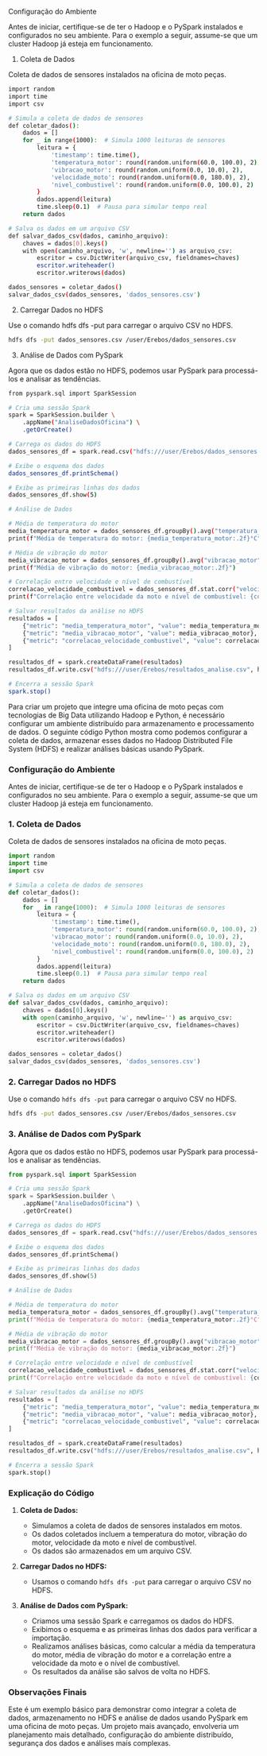 Configuração do Ambiente

Antes de iniciar, certifique-se de ter o Hadoop e o PySpark instalados e configurados no seu ambiente. Para o exemplo a seguir, assume-se que um cluster Hadoop já esteja em funcionamento.
1. Coleta de Dados

Coleta de dados de sensores instalados na oficina de moto peças.
```sh
import random
import time
import csv

# Simula a coleta de dados de sensores
def coletar_dados():
    dados = []
    for _ in range(1000):  # Simula 1000 leituras de sensores
        leitura = {
            'timestamp': time.time(),
            'temperatura_motor': round(random.uniform(60.0, 100.0), 2),
            'vibracao_motor': round(random.uniform(0.0, 10.0), 2),
            'velocidade_moto': round(random.uniform(0.0, 180.0), 2),
            'nivel_combustivel': round(random.uniform(0.0, 100.0), 2)
        }
        dados.append(leitura)
        time.sleep(0.1)  # Pausa para simular tempo real
    return dados

# Salva os dados em um arquivo CSV
def salvar_dados_csv(dados, caminho_arquivo):
    chaves = dados[0].keys()
    with open(caminho_arquivo, 'w', newline='') as arquivo_csv:
        escritor = csv.DictWriter(arquivo_csv, fieldnames=chaves)
        escritor.writeheader()
        escritor.writerows(dados)

dados_sensores = coletar_dados()
salvar_dados_csv(dados_sensores, 'dados_sensores.csv')

```

2. Carregar Dados no HDFS

Use o comando hdfs dfs -put para carregar o arquivo CSV no HDFS.

````sh
hdfs dfs -put dados_sensores.csv /user/Erebos/dados_sensores.csv

````
3. Análise de Dados com PySpark

Agora que os dados estão no HDFS, podemos usar PySpark para processá-los e analisar as tendências.

```sh
from pyspark.sql import SparkSession

# Cria uma sessão Spark
spark = SparkSession.builder \
    .appName("AnaliseDadosOficina") \
    .getOrCreate()

# Carrega os dados do HDFS
dados_sensores_df = spark.read.csv("hdfs:///user/Erebos/dados_sensores.csv", header=True, inferSchema=True)

# Exibe o esquema dos dados
dados_sensores_df.printSchema()

# Exibe as primeiras linhas dos dados
dados_sensores_df.show(5)

# Análise de Dados

# Média de temperatura do motor
media_temperatura_motor = dados_sensores_df.groupBy().avg("temperatura_motor").collect()[0][0]
print(f"Média de temperatura do motor: {media_temperatura_motor:.2f}°C")

# Média de vibração do motor
media_vibracao_motor = dados_sensores_df.groupBy().avg("vibracao_motor").collect()[0][0]
print(f"Média de vibração do motor: {media_vibracao_motor:.2f}")

# Correlação entre velocidade e nível de combustível
correlacao_velocidade_combustivel = dados_sensores_df.stat.corr("velocidade_moto", "nivel_combustivel")
print(f"Correlação entre velocidade da moto e nível de combustível: {correlacao_velocidade_combustivel:.2f}")

# Salvar resultados da análise no HDFS
resultados = [
    {"metric": "media_temperatura_motor", "value": media_temperatura_motor},
    {"metric": "media_vibracao_motor", "value": media_vibracao_motor},
    {"metric": "correlacao_velocidade_combustivel", "value": correlacao_velocidade_combustivel}
]

resultados_df = spark.createDataFrame(resultados)
resultados_df.write.csv("hdfs:///user/Erebos/resultados_analise.csv", header=True)

# Encerra a sessão Spark
spark.stop()

````
Para criar um projeto que integre uma oficina de moto peças com tecnologias de Big Data utilizando Hadoop e Python, é necessário configurar um ambiente distribuído para armazenamento e processamento de dados. O seguinte código Python mostra como podemos configurar a coleta de dados, armazenar esses dados no Hadoop Distributed File System (HDFS) e realizar análises básicas usando PySpark.

### Configuração do Ambiente

Antes de iniciar, certifique-se de ter o Hadoop e o PySpark instalados e configurados no seu ambiente. Para o exemplo a seguir, assume-se que um cluster Hadoop já esteja em funcionamento.

### 1. Coleta de Dados

Coleta de dados de sensores instalados na oficina de moto peças.

```python
import random
import time
import csv

# Simula a coleta de dados de sensores
def coletar_dados():
    dados = []
    for _ in range(1000):  # Simula 1000 leituras de sensores
        leitura = {
            'timestamp': time.time(),
            'temperatura_motor': round(random.uniform(60.0, 100.0), 2),
            'vibracao_motor': round(random.uniform(0.0, 10.0), 2),
            'velocidade_moto': round(random.uniform(0.0, 180.0), 2),
            'nivel_combustivel': round(random.uniform(0.0, 100.0), 2)
        }
        dados.append(leitura)
        time.sleep(0.1)  # Pausa para simular tempo real
    return dados

# Salva os dados em um arquivo CSV
def salvar_dados_csv(dados, caminho_arquivo):
    chaves = dados[0].keys()
    with open(caminho_arquivo, 'w', newline='') as arquivo_csv:
        escritor = csv.DictWriter(arquivo_csv, fieldnames=chaves)
        escritor.writeheader()
        escritor.writerows(dados)

dados_sensores = coletar_dados()
salvar_dados_csv(dados_sensores, 'dados_sensores.csv')
```

### 2. Carregar Dados no HDFS

Use o comando `hdfs dfs -put` para carregar o arquivo CSV no HDFS.

```sh
hdfs dfs -put dados_sensores.csv /user/Erebos/dados_sensores.csv
```

### 3. Análise de Dados com PySpark

Agora que os dados estão no HDFS, podemos usar PySpark para processá-los e analisar as tendências.

```python
from pyspark.sql import SparkSession

# Cria uma sessão Spark
spark = SparkSession.builder \
    .appName("AnaliseDadosOficina") \
    .getOrCreate()

# Carrega os dados do HDFS
dados_sensores_df = spark.read.csv("hdfs:///user/Erebos/dados_sensores.csv", header=True, inferSchema=True)

# Exibe o esquema dos dados
dados_sensores_df.printSchema()

# Exibe as primeiras linhas dos dados
dados_sensores_df.show(5)

# Análise de Dados

# Média de temperatura do motor
media_temperatura_motor = dados_sensores_df.groupBy().avg("temperatura_motor").collect()[0][0]
print(f"Média de temperatura do motor: {media_temperatura_motor:.2f}°C")

# Média de vibração do motor
media_vibracao_motor = dados_sensores_df.groupBy().avg("vibracao_motor").collect()[0][0]
print(f"Média de vibração do motor: {media_vibracao_motor:.2f}")

# Correlação entre velocidade e nível de combustível
correlacao_velocidade_combustivel = dados_sensores_df.stat.corr("velocidade_moto", "nivel_combustivel")
print(f"Correlação entre velocidade da moto e nível de combustível: {correlacao_velocidade_combustivel:.2f}")

# Salvar resultados da análise no HDFS
resultados = [
    {"metric": "media_temperatura_motor", "value": media_temperatura_motor},
    {"metric": "media_vibracao_motor", "value": media_vibracao_motor},
    {"metric": "correlacao_velocidade_combustivel", "value": correlacao_velocidade_combustivel}
]

resultados_df = spark.createDataFrame(resultados)
resultados_df.write.csv("hdfs:///user/Erebos/resultados_analise.csv", header=True)

# Encerra a sessão Spark
spark.stop()
```

### Explicação do Código

1. **Coleta de Dados:**
    - Simulamos a coleta de dados de sensores instalados em motos.
    - Os dados coletados incluem a temperatura do motor, vibração do motor, velocidade da moto e nível de combustível.
    - Os dados são armazenados em um arquivo CSV.

2. **Carregar Dados no HDFS:**
    - Usamos o comando `hdfs dfs -put` para carregar o arquivo CSV no HDFS.

3. **Análise de Dados com PySpark:**
    - Criamos uma sessão Spark e carregamos os dados do HDFS.
    - Exibimos o esquema e as primeiras linhas dos dados para verificar a importação.
    - Realizamos análises básicas, como calcular a média da temperatura do motor, média de vibração do motor e a correlação entre a velocidade da moto e o nível de combustível.
    - Os resultados da análise são salvos de volta no HDFS.

### Observações Finais

Este é um exemplo básico para demonstrar como integrar a coleta de dados, armazenamento no HDFS e análise de dados usando PySpark em uma oficina de moto peças. Um projeto mais avançado, envolveria um planejamento mais detalhado, configuração do ambiente distribuído, segurança dos dados e análises mais complexas.
